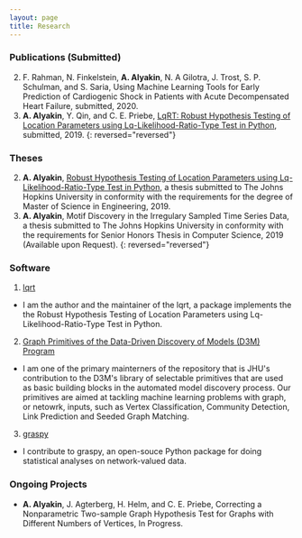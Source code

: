 ```yaml
---
layout: page
title: Research
---
```

### Publications (Submitted)

2. F. Rahman, N. Finkelstein, **A. Alyakin**, N. A Gilotra, J. Trost, S. P. Schulman, and S. Saria, Using Machine Learning Tools for Early Prediction of Cardiogenic Shock in Patients with Acute Decompensated Heart Failure, submitted, 2020.
1. **A. Alyakin**, Y. Qin, and  C. E. Priebe, [LqRT: Robust Hypothesis Testing of Location Parameters using Lq-Likelihood-Ratio-Type Test in Python](https://arxiv.org/abs/1911.11922), submitted, 2019.
{: reversed="reversed"}

### Theses
2. **A. Alyakin**, [Robust Hypothesis Testing of Location Parameters using Lq-Likelihood-Ratio-Type Test in Python](http://jhir.library.jhu.edu/handle/1774.2/62301), a thesis submitted to The Johns Hopkins University in conformity with the requirements for the degree of Master of Science in Engineering, 2019.
1. **A. Alyakin**, Motif Discovery in the Irregulary Sampled Time Series Data, a thesis submitted to The Johns Hopkins University in conformity with the requirements for Senior Honors Thesis in Computer Science, 2019 (Available upon Request).
{: reversed="reversed"}

### Software
1. [lqrt](https://github.com/alyakin314/lqrt)
  - I am the author and the maintainer of the lqrt, a package implements the
    the Robust Hypothesis Testing of Location Parameters using
    Lq-Likelihood-Ratio-Type Test in Python.
2. [Graph Primitives of the Data-Driven Discovery of Models (D3M) Program](https://github.com/neurodata/primitives-interfaces)
  - I am one of the primary mainterners of the repository that is JHU's
    contribution to the D3M's library of selectable primitives that are used as
    basic building blocks in the automated model discovery process.
    Our primitives are aimed at tackling machine learning problems with graph,
    or netowrk, inputs, such as Vertex Classification, Community Detection,
    Link Prediction and Seeded Graph Matching.
3. [graspy](https://github.com/neurodata/graspy)
  - I contribute to graspy, an open-souce Python package for doing statistical
    analyses on network-valued data.

### Ongoing Projects
- **A. Alyakin**, J. Agterberg, H. Helm, and  C. E. Priebe, Correcting a Nonparametric Two-sample Graph Hypothesis Test for Graphs with Different Numbers of Vertices, In Progress.
